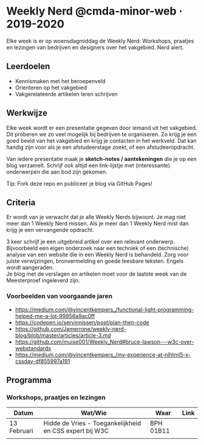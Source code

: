 # Weekly Nerd @cmda-minor-web · 2019-2020

Elke week is er op woensdagmiddag de Weekly Nerd: 
Workshops, praatjes en lezingen van bedrijven en designers over het vakgebied. Nerd alert.

## Leerdoelen
- Kennismaken met het beroepenveld
- Orienteren op het vakgebied
- Vakgerelateerde artikelen leren schrijven

## Werkwijze
Elke week wordt er een presentatie gegeven door iemand uit het vakgebied. 
Dit proberen we zo veel mogelijk bij bedrijven te organiseren. 
Zo krijg je een goed beeld van het vakgebied en krijg je contacten in het werkveld. 
Dat kan handig zijn voor als je een afstudeerstage zoekt, of een afstudeeropdracht. 


Van iedere presentatie maak je **sketch-notes / aantekeningen** die je op een blog verzamelt. 
Schrijf ook altijd een link-lijstje met (interessante) onderwerpen die aan bod zijn gekomen.




Tip: Fork deze repo en publiceer je blog via GitHub Pages!


## Criteria
Er wordt van je verwacht dat je alle Weekly Nerds bijwoont. 
Je mag niet meer dan 1 Weekly Nerd missen. 
Als je meer dan 1 Weekly Nerd mist dan krijg je een vervangende opdracht.


3 keer schrijf je een uitgebreid artikel over een relevant onderwerp. 
Bijvoorbeeld een eigen onderzoek naar een techniek of een (technische) analyse van een website die in een Weekly Nerd is behandeld. 
Zorg voor juiste verwijzingen, bronvermelding en goede leesbare teksten. 
Engels wordt aangeraden.  
Je blog met de verslagen en artikelen moet voor de laatste week van de Meesterproef ingeleverd zijn.


### Voorbeelden van voorgaande jaren

* https://medium.com/@vincentkempers_/functional-light-programming-helped-me-a-lot-99856a9ac0ff
* https://codepen.io/servinnissen/post/plan-then-code
* https://github.com/Jamerrone/weekly-nerd-blog/blob/master/articles/article-3.md
* https://github.com/muise001/Weekly_Nerd#bruce-lawson---w3c-over-webstandards
* https://medium.com/@vincentkempers_/my-experience-at-nlhtml5-x-cssday-df855997a191


## Programma

### Workshops, praatjes en lezingen


| Datum  |  Wat/Wie | Waar  | Link | 
|---|---|---|---|
| 13 Februari  | Hidde de Vries - Toegankelijkheid en CSS expert bij W3C  | BPH 01B11  |   |
|   |   |   |   |   |





